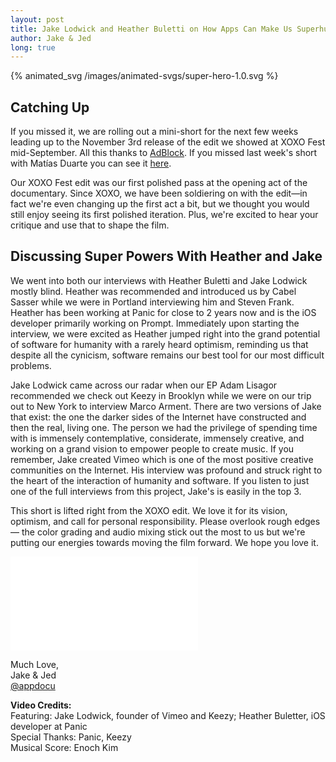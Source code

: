 ```yaml
---
layout: post
title: Jake Lodwick and Heather Buletti on How Apps Can Make Us Superhuman
author: Jake & Jed
long: true
---
```


<span class="scaling-strokes">{% animated_svg /images/animated-svgs/super-hero-1.0.svg %}</span>

## Catching Up

If you missed it, we are rolling out a mini-short for the next few weeks leading up to the November 3rd release of the edit we showed at XOXO Fest mid-September. All this thanks to [AdBlock](https://getadblock.com/). If you missed last week's short with Matías Duarte you can see it [here](/2015/10/09/matias-duarte-on-how-apps-are-like-magic-spells/).

Our XOXO Fest edit was our first polished pass at the opening act of the documentary. Since XOXO, we have been soldiering on with the edit—in fact we're even changing up the first act a bit, but we thought you would still enjoy seeing its first polished iteration. Plus, we're excited to hear your critique and use that to shape the film.

## Discussing Super Powers With Heather and Jake

We went into both our interviews with Heather Buletti and Jake Lodwick mostly blind. Heather was recommended and introduced us by Cabel Sasser while we were in Portland interviewing him and Steven Frank. Heather has been working at Panic for close to 2 years now and is the iOS developer primarily working on Prompt. Immediately upon starting the interview, we were excited as Heather jumped right into the grand potential of software for humanity with a rarely heard optimism, reminding us that despite all the cynicism, software remains our best tool for our most difficult problems.

Jake Lodwick came across our radar when our EP Adam Lisagor recommended we check out Keezy in Brooklyn while we were on our trip out to New York to interview Marco Arment. There are two versions of Jake that exist: the one the darker sides of the Internet have constructed and then the real, living one. The person we had the privilege of spending time with is immensely contemplative, considerate, immensely creative, and working on a grand vision to empower people to create music. If you remember, Jake created Vimeo which is one of the most positive creative communities on the Internet. His interview was profound and struck right to the heart of the interaction of humanity and software. If you listen to just one of the full interviews from this project, Jake's is easily in the top 3.

This short is lifted right from the XOXO edit. We love it for its vision, optimism, and call for personal responsibility. Please overlook rough edges— the color grading and audio mixing stick out the most to us but we're putting our energies towards moving the film forward. We hope you love it.

<div class="embed-responsive embed-responsive-16by9">
  <iframe class="embed-responsive-item" src="//player.vimeo.com/video/142293856?portrait=0&amp;color=ffffff" frameborder="0" webkitallowfullscreen mozallowfullscreen allowfullscreen></iframe>
</div>

Much Love,<br>
Jake & Jed<br>
[@appdocu](https://twitter.com/appdocu)

<p class="meta"><b>Video Credits:</b><br>
Featuring: Jake Lodwick, founder of Vimeo and Keezy; Heather Buletter, iOS developer at Panic<br>
Special Thanks: Panic, Keezy<br>
Musical Score: Enoch Kim</p>
